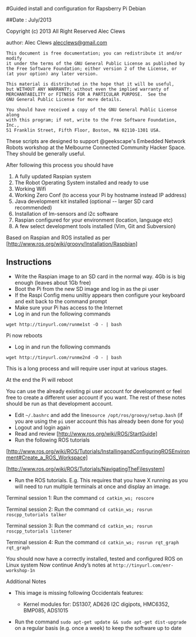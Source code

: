 #Guided install and configuration for Rapsberry Pi Debian

##Date : July/2013

 Copyright (c) 2013 All Right Reserved  Alec Clews

 author: Alec Clews
 alecclews@gmail.com

    This document is free documentation; you can redistribute it and/or modify
    it under the terms of the GNU General Public License as published by
    the Free Software Foundation; either version 2 of the License, or
    (at your option) any later version.

    This material is distributed in the hope that it will be useful,
    but WITHOUT ANY WARRANTY; without even the implied warranty of
    MERCHANTABILITY or FITNESS FOR A PARTICULAR PURPOSE.  See the
    GNU General Public License for more details.

    You should have received a copy of the GNU General Public License along
    with this program; if not, write to the Free Software Foundation, Inc.,
    51 Franklin Street, Fifth Floor, Boston, MA 02110-1301 USA.


These scripts are designed to support @geekscape's Embedded Network Robots workshop at the Melbourne
Connected Community Hacker Space. They should be generally useful.

After following this process you should have

1. A fully updated Raspian system
2. The Robot Operating System installed and ready to use
3. Working Wifi
4. Working Zero Conf (to access your Pi by hostname instead IP address)
5. Java development kit installed (optional -- larger SD card recommended)
6. Installation of lm-sensors and i2c software
7. Raspian configured for your environment (location, language etc)
8. A few select development tools installed (Vim, Git and Subversion)

Based on Raspian and ROS installed as per [http://www.ros.org/wiki/groovy/Installation/Raspbian]
## Instructions

* Write  the Raspian image to an SD card in the normal way. 4Gb is is big enough (leaves about 1Gb free)
* Boot the Pi from the new SD image and log in as the pi user
* If the Raspi Config menu uniltiy appears then configure your keyboard and exit back to the command prompt
* Make sure your Pi has access to the Internet
* Log in and run the following commands

`wget http://tinyurl.com/runme1st -O - | bash`

Pi now reboots

* Log in and run the following commands

`wget http://tinyurl.com/runme2nd -O - | bash`

This is a long process and will require user input at various stages.

At the end the Pi will reboot



You can use the already existing pi user account for development or feel free to create a different user account if you want. The rest
of these notes should be run as that development account. 
  * Edit ``~/.bashrc`` and add the line``source /opt/ros/groovy/setup.bash`` (if you are using the ``pi`` user account this has already been done for you)
  * Logout and login again
  * Read and review [http://www.ros.org/wiki/ROS/StartGuide]
  * Run the following ROS tutorials

   [http://www.ros.org/wiki/ROS/Tutorials/InstallingandConfiguringROSEnvironment#Create_a_ROS_Workspace]

   [http://www.ros.org/wiki/ROS/Tutorials/NavigatingTheFilesystem]

  * Run the ROS tutorials. E.g. This requires that you have X running as you will need to run multiple terminals at once and display an image.

  Terminal session 1: Run the command `cd catkin_ws; roscore`

  Terminal session 2: Run the command `cd catkin_ws; rosrun roscpp_tutorials talker`

  Terminal session 3: Run the command `cd catkin_ws; rosrun roscpp_tutorials listener`

  Terminal session 4: Run the command `cd catkin_ws; rosrun rqt_graph rqt_graph `

You should now have a correctly installed, tested and configured ROS on Linux system
Now continue Andy’s notes at ``http://tinyurl.com/enr-workshop-1n``

Additional Notes

* This image is missing following Occidentals features:
  * Kernel modules for: DS1307, AD626 I2C digipots, HMC6352, BMP085, ADS1015

* Run the command `sudo apt-get update && sudo apt-get dist-upgrade` on a regular basis
(e.g. once a week) to keep the software up to date
